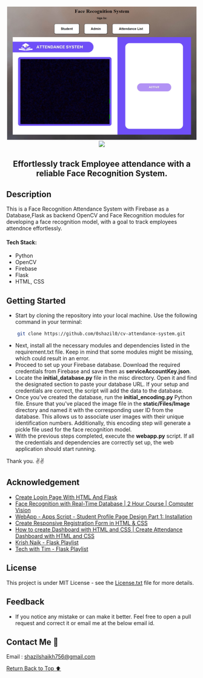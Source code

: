 <br>
<div align="center">
    <a href="https://github.com/0shazil0" target="_blank">
        <img src="https://github.com/0shazil0/Face_Recognition_Attendance_Sytem/blob/main/misc/app.png" 
        alt="Logo" width="500" height="350">
    </a>
</div>

<div align="center">
<img src="https://readme-typing-svg.demolab.com?font=Fira+Code&duration=1500&pause=200&center=true&vCenter=true&multiline=true&width=435&height=100&lines=Face+Recognition+System+;for+Employee+Attendance">
</div>

<h2 align="center"> Effortlessly track Employee attendance with a reliable Face Recognition System. </h2>

## Description

 This is a Face Recognition Attendance System with Firebase as a Database,Flask as backend OpenCV and Face Recognition modules for developing a face recognition model, with a goal to track employees attendnce effortlessly.

 #### Tech Stack:
 - Python
 - OpenCV
 - Firebase
 - Flask
 - HTML, CSS



## Getting Started

- Start by cloning the repository into your local machine. Use the following command in your terminal:

```bash
    git clone https://github.com/0shazil0/cv-attendance-system.git
```

- Next, install all the necessary modules and dependencies listed in the requirement.txt file. Keep in mind that some modules might be missing, which could result in an error.
- Proceed to set up your Firebase database. Download the required credentials from Firebase and save them as **serviceAccountKey.json**.
- Locate the **initial_database.py** file in the misc directory. Open it and find the designated section to paste your database URL. If your setup and credentials are correct, the script will add the data to the database.
- Once you've created the database, run the **initial_encoding.py** Python file. Ensure that you've placed the image file in the **static/Files/Image** directory and named it with the corresponding user ID from the database. This allows us to associate user images with their unique identification numbers. Additionally, this encoding step will generate a pickle file used for the face recognition model.
- With the previous steps completed, execute the **webapp.py** script. If all the credentials and dependencies are correctly set up, the web application should start running. 


Thank you. ✌✌

## Acknowledgement

- [Create Login Page With HTML And Flask](https://www.youtube.com/watch?v=R-hkzqjRMwM&t=244s)
- [Face Recognition with Real-Time Database | 2 Hour Course | Computer Vision](https://www.youtube.com/watch?v=iBomaK2ARyI)
- [WebApp - Apps Script - Student Profile Page Design Part 1: Installation](https://www.youtube.com/watch?v=DpWkW-ibAOk)
- [Create Responsive Registration Form in HTML & CSS](https://www.codingnepalweb.com/create-registration-form-html-css/)
- [How to create Dashboard with HTML and CSS | Create Attendance Dashboard with HTML and CSS](https://www.youtube.com/watch?v=IqAPhLLd_bM)
- [Krish Naik - Flask Playlist](https://www.youtube.com/playlist?list=PLZoTAELRMXVPBaLN3e-uoVRR9hlRFRfUc)
- [Tech with Tim - Flask Playlist](https://www.youtube.com/playlist?list=PLzMcBGfZo4-n4vJJybUVV3Un_NFS5EOgX)

## License

This project is under MIT License - see the [License.txt](https://github.com/0shazil0/Face-Recognition-System-for-Student-Attendance/blob/main/LICENSE) file for more details.

## Feedback

- If you notice any mistake or can make it better. Feel free to open a pull request and correct it or email me at the below email id.

## Contact Me 📨

Email : [shazilshaikh756@gmail.com](mailto:shazilshaikh756@gmail.com)

<!-- Back to the top -->

[Return Back to Top ⬆️](#getting-started)
